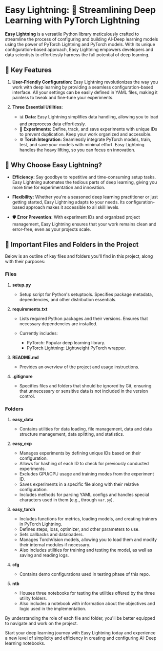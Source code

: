 # Easy Lightning: 🚀 Streamlining Deep Learning with PyTorch Lightning

**Easy Lightning** is a versatile Python library meticulously crafted to streamline the process of configuring and building AI-Deep learning models using the power of PyTorch Lightning and PyTorch models. With its unique configuration-based approach, Easy Lightning empowers developers and data scientists to effortlessly harness the full potential of deep learning.

## 🌟 Key Features

1. **User-Friendly Configuration:** Easy Lightning revolutionizes the way you work with deep learning by providing a seamless configuration-based interface. All your settings can be easily defined in YAML files, making it painless to tweak and fine-tune your experiments.

2. **Three Essential Utilities:**
   - 📊 **Data:** Easy Lightning simplifies data handling, allowing you to load and preprocess data effortlessly.
   - 📝 **Experiments:** Define, track, and save experiments with unique IDs to prevent duplication. Keep your work organized and accessible.
   - ⚙️ **Torch Integration:** Seamlessly integrate PyTorch models, train, test, and save your models with minimal effort. Easy Lightning handles the heavy lifting, so you can focus on innovation.

## 🚀 Why Choose Easy Lightning?

- **Efficiency:** Say goodbye to repetitive and time-consuming setup tasks. Easy Lightning automates the tedious parts of deep learning, giving you more time for experimentation and innovation.

- **Flexibility:** Whether you're a seasoned deep learning practitioner or just getting started, Easy Lightning adapts to your needs. Its configuration-based approach makes it accessible to all skill levels.

- 🛡️ **Error Prevention:** With experiment IDs and organized project management, Easy Lightning ensures that your work remains clean and error-free, even as your projects scale.

## 📁 Important Files and Folders in the Project

Below is an outline of key files and folders you'll find in this project, along with their purposes:

### Files

1. **setup.py**
    - Setup script for Python's setuptools. Specifies package metadata, dependencies, and other distribution essentials.

2. **requirements.txt**
    - Lists required Python packages and their versions. Ensures that necessary dependencies are installed.
  
    - Currently includes:
        - PyTorch: Popular deep learning library.
        - PyTorch Lightning: Lightweight PyTorch wrapper.

3. **README.md**
    - Provides an overview of the project and usage instructions.

4. **.gitignore**
    - Specifies files and folders that should be ignored by Git, ensuring that unnecessary or sensitive data is not included in the version control.

### Folders

1. **easy_data**
    - Contains utilities for data loading, file management, data and data structure management, data splitting, and statistics.

2. **easy_exp**
    - Manages experiments by defining unique IDs based on their configuration.
    - Allows for hashing of each ID to check for previously conducted experiments.
    - Excludes GPU/CPU usage and training modes from the experiment ID.
    - Saves experiments in a specific file along with their relative configuration.
    - Includes methods for parsing YAML configs and handles special characters used in them (e.g., through `var.py`).

3. **easy_torch**
    - Includes functions for metrics, loading models, and creating trainers in PyTorch Lightning.
    - Defines steps, loss, optimizer, and other parameters to use.
    - Sets callbacks and dataloaders.
    - Manages TorchVision models, allowing you to load them and modify their internal modules if necessary.
    - Also includes utilities for training and testing the model, as well as saving and reading logs.

4. **cfg**
    - Contains demo configurations used in testing phase of this repo.

5. **ntb**
    - Houses three notebooks for testing the utilities offered by the three utility folders.
    - Also includes a notebook with information about the objectives and logic used in the implementation.

By understanding the role of each file and folder, you'll be better equipped to navigate and work on the project.


Start your deep learning journey with Easy Lightning today and experience a new level of simplicity and efficiency in creating and configuring AI-Deep learning notebooks.
